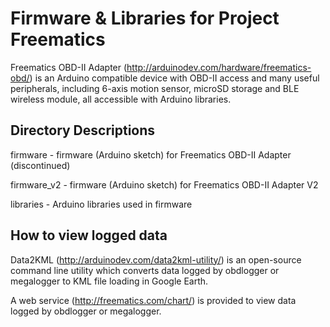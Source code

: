 Firmware & Libraries for Project Freematics
===========================================

Freematics OBD-II Adapter (http://arduinodev.com/hardware/freematics-obd/) is an Arduino compatible device with OBD-II access and many useful peripherals, including 6-axis motion sensor, microSD storage and BLE wireless module, all accessible with Arduino libraries.

Directory Descriptions
----------------------
firmware - firmware (Arduino sketch) for Freematics OBD-II Adapter (discontinued)

firmware_v2 - firmware (Arduino sketch) for Freematics OBD-II Adapter V2

libraries - Arduino libraries used in firmware

How to view logged data
-----------------------
Data2KML (http://arduinodev.com/data2kml-utility/) is an open-source command line utility which converts data logged by obdlogger or megalogger to KML file loading in Google Earth.

A web service (http://freematics.com/chart/) is provided to view data logged by obdlogger or megalogger.
